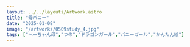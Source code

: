 ```yaml
---
layout: ../../layouts/Artwork.astro
title: "母バニー"
date: "2025-01-08"
image: "/artworks/0509study_4.jpg"
tags: ["へーちゃん母","つの","ドラゴンガール","バニーガール","かんたん絵"]
---
```


